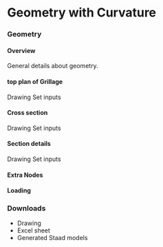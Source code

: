 # Geometry with Curvature

### Geometry

#### Overview

General details about geometry.

#### top plan of Grillage

Drawing
Set inputs

#### Cross section

Drawing 
Set inputs

#### Section details

Drawing
Set inputs

#### Extra Nodes


#### Loading


### Downloads

- Drawing
- Excel sheet
- Generated Staad models